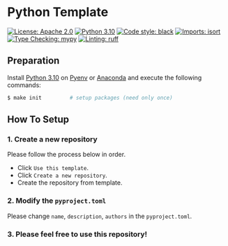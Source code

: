# Python Template

[![License: Apache 2.0](https://img.shields.io/badge/license-Apache--2.0-green.svg)](https://opensource.org/licenses/Apache-2.0)
[![Python 3.10](https://img.shields.io/badge/python-3.10-blue.svg)](https://www.python.org/downloads/release/python-3100)
[![Code style: black](https://img.shields.io/badge/code%20style-black-000000.svg)](https://github.com/psf/black)
[![Imports: isort](https://img.shields.io/badge/imports-isort-white)](https://pycqa.github.io/isort)
[![Type Checking: mypy](https://img.shields.io/badge/type%20checking-mypy-red)](https://github.com/python/mypy)
[![Linting: ruff](https://img.shields.io/badge/linting-ruff-purple)](https://github.com/astral-sh/ruff)

## Preparation

Install [Python 3.10](https://www.python.org/downloads/release/python-3100/) on [Pyenv](https://github.com/pyenv/pyenv#installation) or [Anaconda](https://docs.anaconda.com/anaconda/install/index.html) and execute the following commands:

```bash
$ make init         # setup packages (need only once)
```

## How To Setup

### 1. Create a new repository

Please follow the process below in order.

- Click `Use this template`.
- Click `Create a new repository`.
- Create the repository from template.

### 2. Modify the `pyproject.toml`

Please change `name`, `description`, `authors` in the `pyproject.toml`.

### 3. Please feel free to use this repository!
